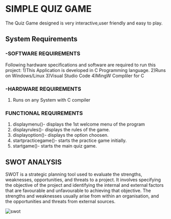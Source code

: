 # SIMPLE QUIZ GAME
  The  Quiz  Game  designed  is  very  interactive,user  friendly  and  easy  to  play.

## System Requirements
### -SOFTWARE REQUIREMENTS
  Following hardware specifications and software are required to run this project:
    1)This Application is developed in C Programming language.
    2)Runs on Windows/Linux
    3)Visual Studio Code
    4)MingW Compliler for C
### -HARDWARE REQUIREMENTS
  1) Runs on any System with C compiler
 
### FUNCTIONAL REQUIREMENTS
  1) displaymenu()- displays the 1st welcome menu of the program
  2) displayrules()- displays the rules of the game.
  3) displayoption()- displays the option choosen.
  4) startpracticegame()- starts the practice game initially.
  5) startgame()- starts the main quiz game.

## SWOT ANALYSIS 
SWOT is a strategic planning tool used to evaluate the strengths, weaknesses, opportunities, and threats to a project. 
It involves specifying the objective of the project and identifying the internal and external factors that are favourable and unfavourable to achieving that objective.
The strengths and weaknesses usually arise from within an organisation, and the opportunities and threats from external sources.

![swot](https://github.com/isha121298/Mini_Project/issues/1#issue-859658388)




